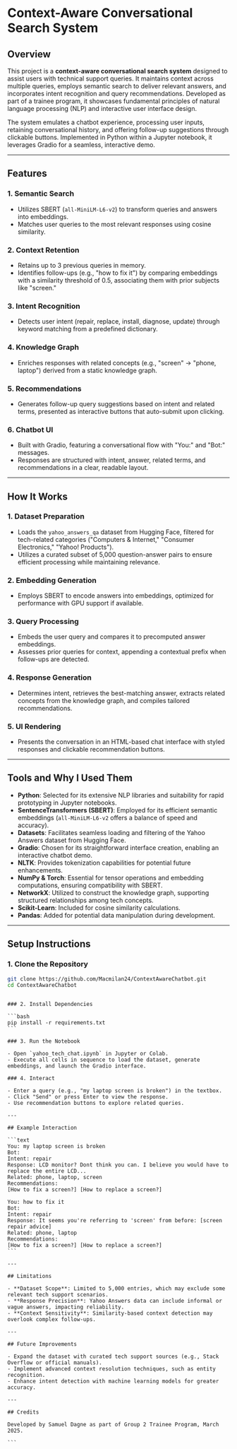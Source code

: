 # Context-Aware Conversational Search System

## Overview

This project is a **context-aware conversational search system** designed to assist users with technical support queries. It maintains context across multiple queries, employs semantic search to deliver relevant answers, and incorporates intent recognition and query recommendations. Developed as part of a trainee program, it showcases fundamental principles of natural language processing (NLP) and interactive user interface design.

The system emulates a chatbot experience, processing user inputs, retaining conversational history, and offering follow-up suggestions through clickable buttons. Implemented in Python within a Jupyter notebook, it leverages Gradio for a seamless, interactive demo.

---

## Features

### 1. Semantic Search

- Utilizes SBERT (`all-MiniLM-L6-v2`) to transform queries and answers into embeddings.
- Matches user queries to the most relevant responses using cosine similarity.

### 2. Context Retention

- Retains up to 3 previous queries in memory.
- Identifies follow-ups (e.g., "how to fix it") by comparing embeddings with a similarity threshold of 0.5, associating them with prior subjects like "screen."

### 3. Intent Recognition

- Detects user intent (repair, replace, install, diagnose, update) through keyword matching from a predefined dictionary.

### 4. Knowledge Graph

- Enriches responses with related concepts (e.g., "screen" → "phone, laptop") derived from a static knowledge graph.

### 5. Recommendations

- Generates follow-up query suggestions based on intent and related terms, presented as interactive buttons that auto-submit upon clicking.

### 6. Chatbot UI

- Built with Gradio, featuring a conversational flow with "You:" and "Bot:" messages.
- Responses are structured with intent, answer, related terms, and recommendations in a clear, readable layout.

---

## How It Works

### 1. Dataset Preparation

- Loads the `yahoo_answers_qa` dataset from Hugging Face, filtered for tech-related categories ("Computers & Internet," "Consumer Electronics," "Yahoo! Products").
- Utilizes a curated subset of 5,000 question-answer pairs to ensure efficient processing while maintaining relevance.

### 2. Embedding Generation

- Employs SBERT to encode answers into embeddings, optimized for performance with GPU support if available.

### 3. Query Processing

- Embeds the user query and compares it to precomputed answer embeddings.
- Assesses prior queries for context, appending a contextual prefix when follow-ups are detected.

### 4. Response Generation

- Determines intent, retrieves the best-matching answer, extracts related concepts from the knowledge graph, and compiles tailored recommendations.

### 5. UI Rendering

- Presents the conversation in an HTML-based chat interface with styled responses and clickable recommendation buttons.

---

## Tools and Why I Used Them

- **Python**: Selected for its extensive NLP libraries and suitability for rapid prototyping in Jupyter notebooks.
- **SentenceTransformers (SBERT)**: Employed for its efficient semantic embeddings (`all-MiniLM-L6-v2` offers a balance of speed and accuracy).
- **Datasets**: Facilitates seamless loading and filtering of the Yahoo Answers dataset from Hugging Face.
- **Gradio**: Chosen for its straightforward interface creation, enabling an interactive chatbot demo.
- **NLTK**: Provides tokenization capabilities for potential future enhancements.
- **NumPy & Torch**: Essential for tensor operations and embedding computations, ensuring compatibility with SBERT.
- **NetworkX**: Utilized to construct the knowledge graph, supporting structured relationships among tech concepts.
- **Scikit-Learn**: Included for cosine similarity calculations.
- **Pandas**: Added for potential data manipulation during development.

---

## Setup Instructions

### 1. Clone the Repository

```bash
git clone https://github.com/Macmilan24/ContextAwareChatbot.git
cd ContextAwareChatbot
```

````

### 2. Install Dependencies

```bash
pip install -r requirements.txt
```

### 3. Run the Notebook

- Open `yahoo_tech_chat.ipynb` in Jupyter or Colab.
- Execute all cells in sequence to load the dataset, generate embeddings, and launch the Gradio interface.

### 4. Interact

- Enter a query (e.g., "my laptop screen is broken") in the textbox.
- Click "Send" or press Enter to view the response.
- Use recommendation buttons to explore related queries.

---

## Example Interaction

```text
You: my laptop screen is broken
Bot:
Intent: repair
Response: LCD monitor? Dont think you can. I believe you would have to replace the entire LCD...
Related: phone, laptop, screen
Recommendations:
[How to fix a screen?] [How to replace a screen?]

You: how to fix it
Bot:
Intent: repair
Response: It seems you're referring to 'screen' from before: [screen repair advice]
Related: phone, laptop
Recommendations:
[How to fix a screen?] [How to replace a screen?]
```

---

## Limitations

- **Dataset Scope**: Limited to 5,000 entries, which may exclude some relevant tech support scenarios.
- **Response Precision**: Yahoo Answers data can include informal or vague answers, impacting reliability.
- **Context Sensitivity**: Similarity-based context detection may overlook complex follow-ups.

---

## Future Improvements

- Expand the dataset with curated tech support sources (e.g., Stack Overflow or official manuals).
- Implement advanced context resolution techniques, such as entity recognition.
- Enhance intent detection with machine learning models for greater accuracy.

---

## Credits

Developed by Samuel Dagne as part of Group 2 Trainee Program, March 2025.

```
````

